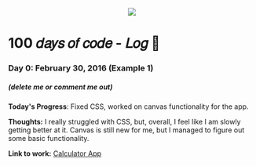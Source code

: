 <p align="center">
<img src="https://user-images.githubusercontent.com/108016103/178162330-cc40db62-64f7-4b7f-ad83-10b48e7bed92.gif">
</p>

# 100 𝑑𝑎𝑦𝑠 𝑜𝑓 𝑐𝑜𝑑𝑒 - 𝐿𝑜𝑔 💫

### Day 0: February 30, 2016 (Example 1)
##### (delete me or comment me out)

**Today's Progress**: Fixed CSS, worked on canvas functionality for the app.

**Thoughts:** I really struggled with CSS, but, overall, I feel like I am slowly getting better at it. Canvas is still new for me, but I managed to figure out some basic functionality.

**Link to work:** [Calculator App](http://www.example.com)



